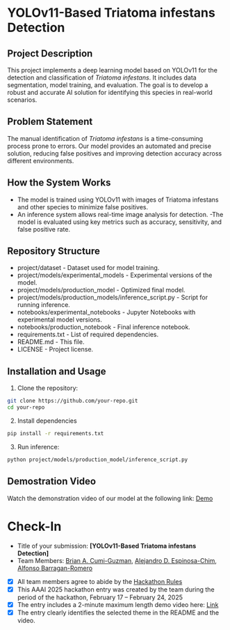 # YOLOv11-Based Triatoma infestans Detection
## Project Description
This project implements a deep learning model based on YOLOv11 for the detection and classification of _Triatoma infestans_. It includes data segmentation, model training, and evaluation. The goal is to develop a robust and accurate AI solution for identifying this species in real-world scenarios.

## Problem Statement
The manual identification of _Triatoma infestans_ is a time-consuming process prone to errors. Our model provides an automated and precise solution, reducing false positives and improving detection accuracy across different environments.

## How the System Works
- The model is trained using YOLOv11 with images of Triatoma infestans and other species to minimize false positives.
- An inference system allows real-time image analysis for detection.
-The model is evaluated using key metrics such as accuracy, sensitivity, and false positive rate.

## Repository Structure
- project/dataset - Dataset used for model training.
- project/models/experimental_models - Experimental versions of the model.
- project/models/production_model - Optimized final model.
- project/models/production_models/inference_script.py - Script for running inference.
- notebooks/experimental_notebooks - Jupyter Notebooks with experimental model versions.
- notebooks/production_notebook - Final inference notebook.
- requirements.txt - List of required dependencies.
- README.md - This file.
- LICENSE - Project license.

## Installation and Usage

1. Clone the repository:
```bash
git clone https://github.com/your-repo.git
cd your-repo
```

2. Install dependencies
```bash
pip install -r requirements.txt
```

3. Run inference:
```bash
python project/models/production_model/inference_script.py
```

## Demostration Video 
Watch the demonstration video of our model at the following link: [Demo](demo/demo.mp4)



# Check-In
- Title of your submission: **[YOLOv11-Based Triatoma infestans Detection]**
- Team Members: [Brian A. Cumi-Guzman](mailto:brian.azael02@gmail.com), [Alejandro D. Espinosa-Chim](mailto:danyespinosachim@gmail.com), [Alfonso Barragan-Romero](mailto:alfonso.barragan0304@gmail.com)
- [x] All team members agree to abide by the [Hackathon Rules](https://aaai.org/conference/aaai/aaai-25/hackathon/)
- [x] This AAAI 2025 hackathon entry was created by the team during the period of the hackathon, February 17 – February 24, 2025
- [x] The entry includes a 2-minute maximum length demo video here: [Link](https://your-link.com)
- [x] The entry clearly identifies the selected theme in the README and the video.